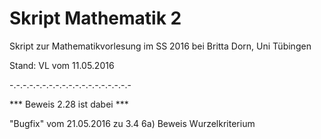 # Skript Mathematik 2

Skript zur Mathematikvorlesung im SS 2016 bei Britta Dorn, Uni Tübingen

Stand: VL vom 11.05.2016

-.-.-.-.-.-.-.-.-.-.-.-.-.-.-.-.-.-.-

*** Beweis 2.28 ist dabei ***

"Bugfix" vom 21.05.2016 zu 3.4 6a) Beweis Wurzelkriterium
